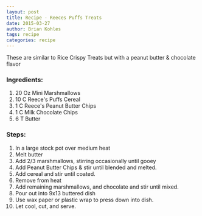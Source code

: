 ```yaml
---
layout: post
title: Recipe - Reeces Puffs Treats
date: 2015-03-27
author: Brian Kohles
tags: recipe
categories: recipe
---
```


These are similar to Rice Crispy Treats but with a peanut butter & chocolate flavor

### Ingredients:
1. 20 Oz Mini Marshmallows
1. 10 C Reece's Puffs Cereal
1. 1 C Reece's Peanut Butter Chips
1. 1 C Milk Chocolate Chips
1. 6 T Butter

### Steps:
1. In a large stock pot over medium heat
1. Melt butter
1. Add 2/3 marshmallows, stirring occasionally until gooey
1. Add Peanut Butter Chips & stir until blended and melted.
1. Add cereal and stir until coated.
1. Remove from heat
1. Add remaining marshmallows, and chocolate and stir until mixed.
1. Pour out into 9x13 buttered dish
1. Use wax paper or plastic wrap to press down into dish.
1. Let cool, cut, and serve.
